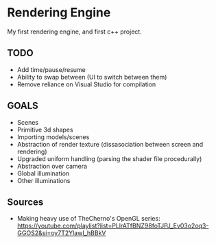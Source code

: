 # Rendering Engine
My first rendering engine, and first c++ project.

## TODO
- Add time/pause/resume
- Ability to swap between (UI to switch between them)
- Remove reliance on Visual Studio for compilation

## GOALS
- Scenes
- Primitive 3d shapes
- Importing models/scenes
- Abstraction of render texture (dissasociation between screen and rendering)
- Upgraded uniform handling (parsing the shader file procedurally)
- Abstraction over camera
- Global illumination
- Other illuminations

## Sources
- Making heavy use of TheCherno's OpenGL series:
https://youtube.com/playlist?list=PLlrATfBNZ98foTJPJ_Ev03o2oq3-GGOS2&si=oy7T2YlawI_hBBkV